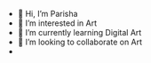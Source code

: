 - 👋 Hi, I’m Parisha
- 👀 I’m interested in Art
- 🌱 I’m currently learning Digital Art
- 💞️ I’m looking to collaborate on Art
-

<!---
bitti2345/bitti2345 is a ✨ special ✨ repository because its `README.md` (this file) appears on your GitHub profile.
You can click the Preview link to take a look at your changes.
--->
